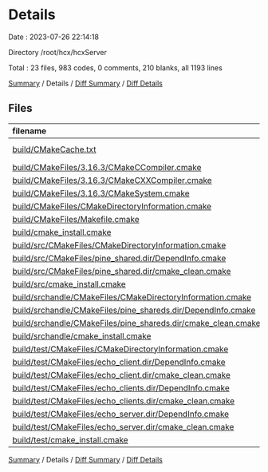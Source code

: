 # Details

Date : 2023-07-26 22:14:18

Directory /root/hcx/hcxServer

Total : 23 files,  983 codes, 0 comments, 210 blanks, all 1193 lines

[Summary](results.md) / Details / [Diff Summary](diff.md) / [Diff Details](diff-details.md)

## Files
| filename | language | code | comment | blank | total |
| :--- | :--- | ---: | ---: | ---: | ---: |
| [build/CMakeCache.txt](/build/CMakeCache.txt) | CMake Cache | 382 | 0 | 79 | 461 |
| [build/CMakeFiles/3.16.3/CMakeCCompiler.cmake](/build/CMakeFiles/3.16.3/CMakeCCompiler.cmake) | CMake | 60 | 0 | 17 | 77 |
| [build/CMakeFiles/3.16.3/CMakeCXXCompiler.cmake](/build/CMakeFiles/3.16.3/CMakeCXXCompiler.cmake) | CMake | 70 | 0 | 19 | 89 |
| [build/CMakeFiles/3.16.3/CMakeSystem.cmake](/build/CMakeFiles/3.16.3/CMakeSystem.cmake) | CMake | 10 | 0 | 6 | 16 |
| [build/CMakeFiles/CMakeDirectoryInformation.cmake](/build/CMakeFiles/CMakeDirectoryInformation.cmake) | CMake | 12 | 0 | 5 | 17 |
| [build/CMakeFiles/Makefile.cmake](/build/CMakeFiles/Makefile.cmake) | CMake | 64 | 0 | 6 | 70 |
| [build/cmake_install.cmake](/build/cmake_install.cmake) | CMake | 48 | 0 | 10 | 58 |
| [build/src/CMakeFiles/CMakeDirectoryInformation.cmake](/build/src/CMakeFiles/CMakeDirectoryInformation.cmake) | CMake | 12 | 0 | 5 | 17 |
| [build/src/CMakeFiles/pine_shared.dir/DependInfo.cmake](/build/src/CMakeFiles/pine_shared.dir/DependInfo.cmake) | CMake | 36 | 0 | 5 | 41 |
| [build/src/CMakeFiles/pine_shared.dir/cmake_clean.cmake](/build/src/CMakeFiles/pine_shared.dir/cmake_clean.cmake) | CMake | 18 | 0 | 2 | 20 |
| [build/src/cmake_install.cmake](/build/src/cmake_install.cmake) | CMake | 33 | 0 | 7 | 40 |
| [build/srchandle/CMakeFiles/CMakeDirectoryInformation.cmake](/build/srchandle/CMakeFiles/CMakeDirectoryInformation.cmake) | CMake | 12 | 0 | 5 | 17 |
| [build/srchandle/CMakeFiles/pine_shareds.dir/DependInfo.cmake](/build/srchandle/CMakeFiles/pine_shareds.dir/DependInfo.cmake) | CMake | 32 | 0 | 5 | 37 |
| [build/srchandle/CMakeFiles/pine_shareds.dir/cmake_clean.cmake](/build/srchandle/CMakeFiles/pine_shareds.dir/cmake_clean.cmake) | CMake | 14 | 0 | 2 | 16 |
| [build/srchandle/cmake_install.cmake](/build/srchandle/cmake_install.cmake) | CMake | 33 | 0 | 7 | 40 |
| [build/test/CMakeFiles/CMakeDirectoryInformation.cmake](/build/test/CMakeFiles/CMakeDirectoryInformation.cmake) | CMake | 12 | 0 | 5 | 17 |
| [build/test/CMakeFiles/echo_client.dir/DependInfo.cmake](/build/test/CMakeFiles/echo_client.dir/DependInfo.cmake) | CMake | 25 | 0 | 4 | 29 |
| [build/test/CMakeFiles/echo_client.dir/cmake_clean.cmake](/build/test/CMakeFiles/echo_client.dir/cmake_clean.cmake) | CMake | 9 | 0 | 2 | 11 |
| [build/test/CMakeFiles/echo_clients.dir/DependInfo.cmake](/build/test/CMakeFiles/echo_clients.dir/DependInfo.cmake) | CMake | 25 | 0 | 4 | 29 |
| [build/test/CMakeFiles/echo_clients.dir/cmake_clean.cmake](/build/test/CMakeFiles/echo_clients.dir/cmake_clean.cmake) | CMake | 9 | 0 | 2 | 11 |
| [build/test/CMakeFiles/echo_server.dir/DependInfo.cmake](/build/test/CMakeFiles/echo_server.dir/DependInfo.cmake) | CMake | 25 | 0 | 4 | 29 |
| [build/test/CMakeFiles/echo_server.dir/cmake_clean.cmake](/build/test/CMakeFiles/echo_server.dir/cmake_clean.cmake) | CMake | 9 | 0 | 2 | 11 |
| [build/test/cmake_install.cmake](/build/test/cmake_install.cmake) | CMake | 33 | 0 | 7 | 40 |

[Summary](results.md) / Details / [Diff Summary](diff.md) / [Diff Details](diff-details.md)